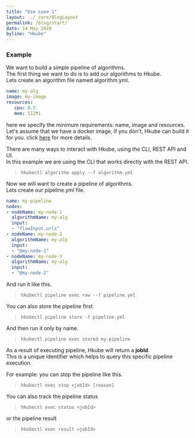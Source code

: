 ```yaml
---
title: "Use case 1"
layout: ../_core/BlogLayout
permalink: /blog/start/
date: 14 May 2019
byline: "Hkube"
---
```


### Example

We want to build a simple pipeline of algorithms.  
The first thing we want to do is to add our algorithms to Hkube.  
Lets create an algorithm file named algorithm.yml.  

```yaml
name: my-alg
image: my-image
resources:
   cpu: 0.5
   mem: 512Mi
```

here we specify the minimum requirements: name, image and resources.  
Let's assume that we have a docker image, if you don't, Hkube can build it for you. 
click [here](../learn/algorithms/) for more details.

There are many ways to interact with Hkube, using the CLI, REST API and UI.  
In this example we are using the CLI that works directly with the REST API.  

> `hkubectl algorithm apply --f algorithm.yml`

Now we will want to create a pipeline of algorithms.  
Lets create our pipeline.yml file.

```yaml
name: my-pipeline
nodes:
- nodeName: my-node-1
  algorithmName: my-alg
  input:
  - "flowInput.urls"
- nodeName: my-node-2
  algorithmName: my-alg
  input:
  - "@my-node-1"
- nodeName: my-node-3
  algorithmName: my-alg
  input:
  - "@my-node-2"
```

And run it like this.

> `hkubectl pipeline exec raw --f pipeline.yml`

You can also store the pipeline first.

> `hkubectl pipeline store -f pipeline.yml`

And then run it only by name.

> `hkubectl pipeline exec stored my-pipeline`

As a result of executing pipeline, Hkube will return a **jobId**.  
This is a unique identifier which helps to query this specific pipeline execution.

For example: you can stop the pipeline like this.

> `hkubectl exec stop <jobId> [reason]`

You can also track the pipeline status

> `hkubectl exec status <jobId>`

or the pipeline result

> `hkubectl exec result <jobId>`